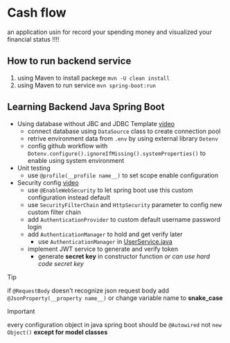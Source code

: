 # Cash flow

an application usin for record your spending money and visualized your financial status !!!!

## How to run backend service
1. using Maven to install packege `mvn -U clean install`
2. using Maven to run service `mvn spring-boot:run`

## Learning Backend Java Spring Boot
- Using database without JBC and JDBC Template [video](https://youtu.be/KgXq2UBNEhA?si=c1XQwv8pgCT0Gm9r)
  - connect database using `DataSource` class to create connection pool
  - retrive environment data from `.env` by using external library `Dotenv`
  - config github workflow with `Dotenv.configure().ignoreIfMissing().systemProperties()` to enable using system environment
- Unit testing
  - use `@profile(__profile name__)` to set scope enable configuration
- Security config [video](https://youtu.be/oeni_9g7too?si=7JW5lhgym-do-iRU)
  - use `@EnableWebSecurity` to let spring boot use this custom configuration instead default
  - use `SecurityFilterChain` and `HttpSecurity` parameter to config new custom filter chain
  - add `AuthenticationProvider` to custom default username password login
  - add `AuthenticationManager` to hold and get verify later
    - use `AuthenticationManager` in [UserService.java](/backend/src/main/java/cash/flow/backend/services/UserService.java)
  - implement JWT service to generate and verify token
    - generate __secret key__ in constructor function _or can use hard code secret key_

> [!TIP]
> if `@RequestBody` doesn't recognize json request body add `@JsonProperty(__property name__)` or change variable name to **snake_case**

> [!IMPORTANT]
> every configuration object in java spring boot should be `@Autowired` not `new Object()` __except for model classes__
